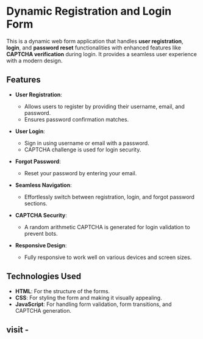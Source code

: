 # Dynamic Registration and Login Form

This is a dynamic web form application that handles **user registration**, **login**, and **password reset** functionalities with enhanced features like **CAPTCHA verification** during login. It provides a seamless user experience with a modern design.

## Features

- **User Registration**: 
  - Allows users to register by providing their username, email, and password.
  - Ensures password confirmation matches.
  
- **User Login**: 
  - Sign in using username or email with a password.
  - CAPTCHA challenge is used for login security.

- **Forgot Password**: 
  - Reset your password by entering your email.
  
- **Seamless Navigation**: 
  - Effortlessly switch between registration, login, and forgot password sections.

- **CAPTCHA Security**: 
  - A random arithmetic CAPTCHA is generated for login validation to prevent bots.

- **Responsive Design**: 
  - Fully responsive to work well on various devices and screen sizes.

## Technologies Used

- **HTML**: For the structure of the forms.
- **CSS**: For styling the form and making it visually appealing.
- **JavaScript**: For handling form validation, form transitions, and CAPTCHA generation.

## visit - 

